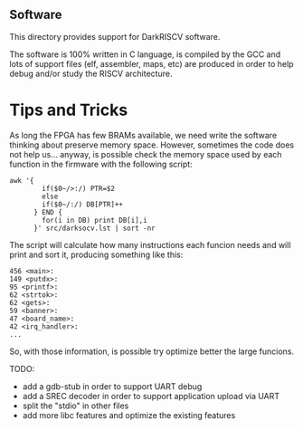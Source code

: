 ## Software

This directory provides support for DarkRISCV software.

The software is 100% written in C language, is compiled by the GCC and lots
of support files (elf, assembler, maps, etc) are produced in order to help
debug and/or study the RISCV architecture.

# Tips and Tricks

As long the FPGA has few BRAMs available, we need write the software
thinking about preserve memory space. However, sometimes the code does not
help us... anyway, is possible check the memory space used by each function
in the firmware with the following script:

    awk '{ 
            if($0~/>:/) PTR=$2
            else 
            if($0~/:/) DB[PTR]++ 
          } END { 
            for(i in DB) print DB[i],i 
          }' src/darksocv.lst | sort -nr

The script will calculate how many instructions each funcion needs and will
print and sort it, producing something like this:

    456 <main>:
    149 <putdx>:
    95 <printf>:
    62 <strtok>:
    62 <gets>:
    59 <banner>:
    47 <board_name>:
    42 <irq_handler>:
    ...

So, with those information, is possible try optimize better the large
funcions.

TODO: 

- add a gdb-stub in order to support UART debug
- add a SREC decoder in order to support application upload via UART
- split the "stdio" in other files
- add more libc features and optimize the existing features

